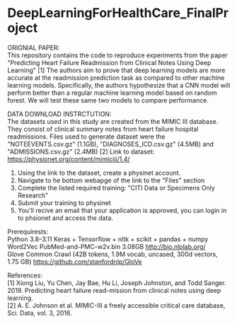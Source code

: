 # DeepLearningForHealthCare_FinalProject

ORIGNIAL PAPER: <br>
This repository contains the code to reproduce experiments from the paper "Predicting Heart Failure Readmission from Clinical Notes Using Deep Learning" [1]
The authors aim to prove that deep learning models are more accurate at the readmission prediction task as compared to other machine learning models. Specifically, the authors hypothesize that a CNN model will perform better than a regular machine learning model based on random forest. We will test these same two models to compare performance.
 
 
DATA DOWNLOAD INSTRCTUTION: <br>
The datasets used in this study are created from the MIMIC III database. They consist of clinical summary notes from heart failure hospital readmissions. Files used to generate dataset were the "NOTEEVENTS.csv.gz" (1.1GB), "DIAGNOSES_ICD.csv.gz" (4.5MB) and "ADMISSIONS.csv.gz" (2.4MB) [2]
Link to dataset: https://physionet.org/content/mimiciii/1.4/
1) Using the link to the dataset, create a physinet account.
2) Navigate to he bottom webapge of the link to the "Files" section
3) Complete the listed required training: "CITI Data or Specimens Only Research"
4) Submit your training to physinet 
5) You'll recive an email that your application is approved, you can login in to phsionet and access the data. 

Prerequirests: <br>
Python 3.8–3.11
Keras + Tensorflow + nltk + scikit + pandas + numpy <br>
Word2Vec PubMed-and-PMC-w2v.bin 3.08GB http://bio.nlplab.org/ <br>
Glove Common Crawl (42B tokens, 1.9M vocab, uncased, 300d vectors, 1.75 GB) https://github.com/stanfordnlp/GloVe <br>

References: <br>
[1] Xiong Liu, Yu Chen, Jay Bae, Hu Li, Joseph Johnston, and Todd Sanger. 2019. Predicting heart failure read-mission from clinical notes using deep learning. <br>
[2] A. E. Johnson et al. MIMIC-III a freely accessible critical care database, Sci. Data, vol. 3, 2016. 
